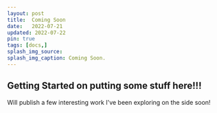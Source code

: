 ```yaml
---
layout: post
title:  Coming Soon
date:   2022-07-21
updated: 2022-07-22
pin: true
tags: [docs,]
splash_img_source: 
splash_img_caption: Coming Soon.
---
```

## Getting Started on putting some stuff here!!!

Will publish a few interesting work I've been exploring on the side soon!
